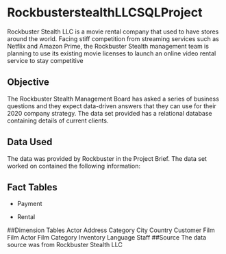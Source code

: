 # RockbusterstealthLLCSQLProject
Rockbuster Stealth LLC is a movie rental company that used to have stores around the world. Facing stiff competition from streaming services such as Netflix and Amazon Prime, the Rockbuster Stealth management team is planning to use its existing movie licenses to launch an online video rental service to stay competitive
## Objective
The Rockbuster Stealth Management Board has asked a series of business questions and they expect data-driven answers that they can use for their 2020 company strategy. The data set provided has a relational database containing details of current clients.
## Data Used 
The data was provided by Rockbuster in the Project Brief. The data set worked on contained the following information:
## Fact Tables 
- Payment
* Rental

##Dimension Tables
Actor
Address
Category
City
Country
Customer
Film
Film Actor
Film Category
Inventory
Language
Staff
##Source
The data source was from Rockbuster Stealth LLC
